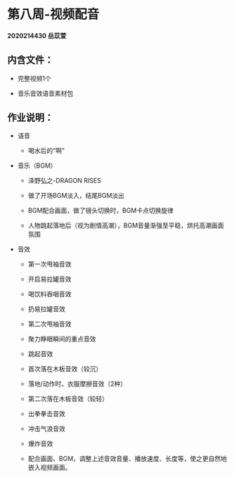 # 第八周-视频配音

#### 2020214430 岳苡萱

## 内含文件：

 + 完整视频1个
 
 + 音乐音效语音素材包
   
## 作业说明：

 + 语音
 
      + 喝水后的“啊”
 
 + 音乐（BGM）
 
      + 泽野弘之-DRAGON RISES
      
      + 做了开场BGM淡入，结尾BGM淡出
      
      + BGM配合画面，做了镜头切换时，BGM卡点切换旋律
      
      + 人物跳起落地后（视为剧情高潮），BGM音量渐强至平稳，烘托高潮画面氛围
      
 + 音效
 
      + 第一次甩袖音效
      
      + 开启易拉罐音效
      
      + 喝饮料吞咽音效
      
      + 扔易拉罐音效
      
      + 第二次甩袖音效
      
      + 聚力睁眼瞬间的重点音效
      
      + 跳起音效
      
      + 首次落在木板音效（较沉）
      
      + 落地/动作时，衣服摩擦音效（2种）
      
      + 第二次落在木板音效（较轻）
      
      + 出拳拳击音效
      
      + 冲击气浪音效
      
      + 爆炸音效
      
      + 配合画面、BGM，调整上述音效音量、播放速度、长度等，使之更自然地嵌入视频画面。
      
